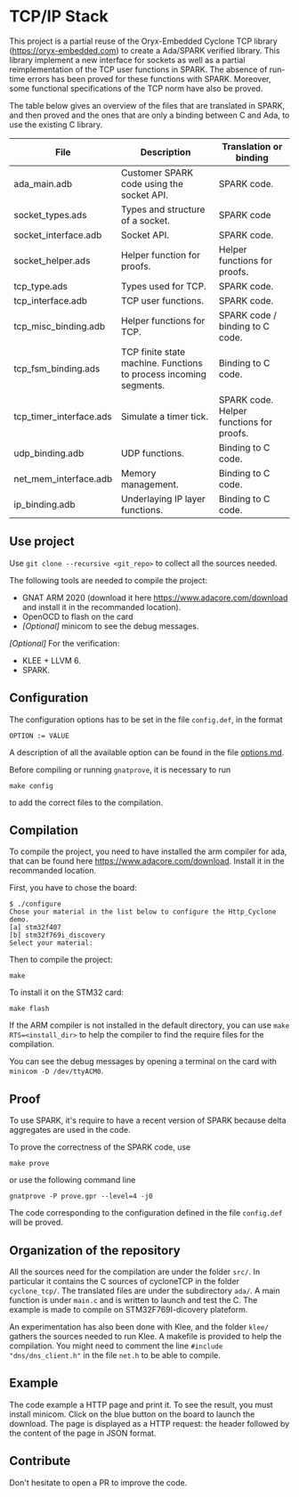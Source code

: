 TCP/IP Stack
============

This project is a partial reuse of the Oryx-Embedded Cyclone TCP library (https://oryx-embedded.com)
to create a Ada/SPARK verified library. This library implement a new
interface for sockets as well as a partial reimplementation of the TCP
user functions in SPARK. The absence of run-time errors has been proved
for these functions with SPARK. Moreover, some functional specifications
of the TCP norm have also be proved.

The table below gives an overview of the files that are translated in SPARK,
and then proved and the ones that are only a binding between C and Ada,
to use the existing C library.

| File                    | Description                                                       | Translation or binding                   |
|-------------------------|-------------------------------------------------------------------|------------------------------------------|
| ada_main.adb            | Customer SPARK code using the socket API.                         | SPARK code.                              |
| socket_types.ads        | Types and structure of a socket.                                  | SPARK code                               |
| socket_interface.adb    | Socket API.                                                       | SPARK code.                              |
| socket_helper.ads       | Helper function for proofs.                                       | Helper functions for proofs.             |
| tcp_type.ads            | Types used for TCP.                                               | SPARK code.                              |
| tcp_interface.adb       | TCP user functions.                                               | SPARK code.                              |
| tcp_misc_binding.adb    | Helper functions for TCP.                                         | SPARK code / binding to C code.          |
| tcp_fsm_binding.ads     | TCP finite state machine. Functions to process incoming segments. | Binding to C code.                       |
| tcp_timer_interface.ads | Simulate a timer tick.                                            | SPARK code. Helper functions for proofs. |
| udp_binding.adb         | UDP functions.                                                    | Binding to C code.                       |
| net_mem_interface.adb   | Memory management.                                                | Binding to C code.                       |
| ip_binding.adb          | Underlaying IP layer functions.                                   | Binding to C code.                       |

Use project
-----------

Use `git clone --recursive <git_repo>` to collect all the sources
needed.

The following tools are needed to compile the project:
* GNAT ARM 2020 (download it here https://www.adacore.com/download and install it in the recommanded location).
* OpenOCD to flash on the card
* *[Optional]* minicom to see the debug messages.

*[Optional]* For the verification:
* KLEE + LLVM 6.
* SPARK.

Configuration
-------------

The configuration options has to be set in the file `config.def`,
in the format
```
OPTION := VALUE
```
A description of all the available option can be found in the file
[options.md](options.md).

Before compiling or running `gnatprove`, it is necessary to run
```
make config
```
to add the correct files to the compilation.

Compilation
-----------

To compile the project, you need to have installed the arm compiler for
ada, that can be found here https://www.adacore.com/download. Install it
in the recommanded location.

First, you have to chose the board:
```
$ ./configure
Chose your material in the list below to configure the Http_Cyclone demo.
[a] stm32f407
[b] stm32f769i_discovery
Select your material:
```
Then to compile the project:
```
make
```
To install it on the STM32 card:
```
make flash
```

If the ARM compiler is not installed in the default directory, you can use
`make RTS=<install_dir>` to help the compiler to find the require files
for the compilation.

You can see the debug messages by opening a terminal on the card
with `minicom -D /dev/ttyACM0`.

Proof
-----

To use SPARK, it's require to have a recent version of SPARK because delta aggregates
are used in the code.

To prove the correctness of the SPARK code, use
```
make prove
```
or use the following command line
```
gnatprove -P prove.gpr --level=4 -j0
```
The code corresponding to the configuration defined in the file `config.def` will be proved.

Organization of the repository
------------------------------

All the sources need for the compilation are under the folder `src/`. In particular
it contains the C sources of cycloneTCP in the folder `cyclone_tcp/`. The translated
files are under the subdirectory `ada/`. A main function is under `main.c` and is
written to launch and test the C. The example is made to compile on STM32F769I-dicovery plateform.

An experimentation has also been done with Klee, and the folder `klee/` gathers the
sources needed to run Klee. A makefile is provided to help the compilation. You
might need to comment the line `#include "dns/dns_client.h"` in the file `net.h`
to be able to compile.

Example
-------

The code example a HTTP page and print it. To see the result, you must install minicom.
Click on the blue button on the board to launch the download.
The page is displayed as a HTTP request: the header followed by the content of the
page in JSON format.


Contribute
----------

Don't hesitate to open a PR to improve the code.
